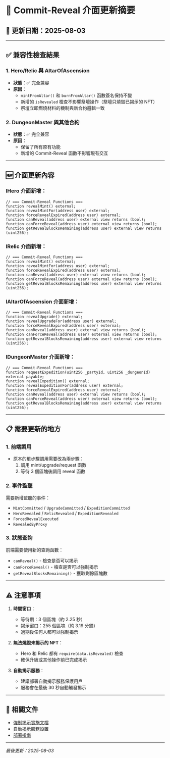 # 🔄 Commit-Reveal 介面更新摘要

## 📅 更新日期：2025-08-03

---

## ✅ 兼容性檢查結果

### 1. **Hero/Relic 與 AltarOfAscension**
- **狀態**：✅ 完全兼容
- **原因**：
  - `mintFromAltar()` 和 `burnFromAltar()` 函數簽名保持不變
  - 新增的 `isRevealed` 檢查不影響祭壇操作（祭壇只燒毀已揭示的 NFT）
  - 祭壇立即燃燒材料的機制與新合約邏輯一致

### 2. **DungeonMaster 與其他合約**
- **狀態**：✅ 完全兼容
- **原因**：
  - 保留了所有原有功能
  - 新增的 Commit-Reveal 函數不影響現有交互

---

## 🆕 介面更新內容

### IHero 介面新增：
```solidity
// === Commit-Reveal Functions ===
function revealMint() external;
function revealMintFor(address user) external;
function forceRevealExpired(address user) external;
function canReveal(address user) external view returns (bool);
function canForceReveal(address user) external view returns (bool);
function getRevealBlocksRemaining(address user) external view returns (uint256);
```

### IRelic 介面新增：
```solidity
// === Commit-Reveal Functions ===
function revealMint() external;
function revealMintFor(address user) external;
function forceRevealExpired(address user) external;
function canReveal(address user) external view returns (bool);
function canForceReveal(address user) external view returns (bool);
function getRevealBlocksRemaining(address user) external view returns (uint256);
```

### IAltarOfAscension 介面新增：
```solidity
// === Commit-Reveal Functions ===
function revealUpgrade() external;
function revealUpgradeFor(address user) external;
function forceRevealExpired(address user) external;
function canReveal(address user) external view returns (bool);
function canForceReveal(address user) external view returns (bool);
function getRevealBlocksRemaining(address user) external view returns (uint256);
```

### IDungeonMaster 介面新增：
```solidity
// === Commit-Reveal Functions ===
function requestExpedition(uint256 _partyId, uint256 _dungeonId) external payable;
function revealExpedition() external;
function revealExpeditionFor(address user) external;
function forceRevealExpired(address user) external;
function canReveal(address user) external view returns (bool);
function canForceReveal(address user) external view returns (bool);
function getRevealBlocksRemaining(address user) external view returns (uint256);
```

---

## 📋 需要更新的地方

### 1. **前端調用**
- 原本的單步驟調用需要改為兩步驟：
  1. 調用 mint/upgrade/request 函數
  2. 等待 3 個區塊後調用 reveal 函數

### 2. **事件監聽**
需要新增監聽的事件：
- `MintCommitted` / `UpgradeCommitted` / `ExpeditionCommitted`
- `HeroRevealed` / `RelicRevealed` / `ExpeditionRevealed`
- `ForcedRevealExecuted`
- `RevealedByProxy`

### 3. **狀態查詢**
前端需要使用新的查詢函數：
- `canReveal()` - 檢查是否可以揭示
- `canForceReveal()` - 檢查是否可以強制揭示
- `getRevealBlocksRemaining()` - 獲取剩餘區塊數

---

## ⚠️ 注意事項

1. **時間窗口**：
   - 等待期：3 個區塊（約 2.25 秒）
   - 揭示窗口：255 個區塊（約 3.19 分鐘）
   - 過期後任何人都可以強制揭示

2. **無法燒毀未揭示的 NFT**：
   - Hero 和 Relic 都有 `require(data.isRevealed)` 檢查
   - 確保升級或其他操作前已完成揭示

3. **自動揭示服務**：
   - 建議部署自動揭示服務保護用戶
   - 服務會在最後 30 秒自動觸發揭示

---

## 🔗 相關文件

- [強制揭示實施文檔](./commitReveal/FORCED_REVEAL_FINAL_IMPLEMENTATION.md)
- [自動揭示服務設置](../scripts/auto-reveal-setup.md)
- [部署指南](../scripts/deploy-auto-reveal-service.md)

---

*最後更新：2025-08-03*